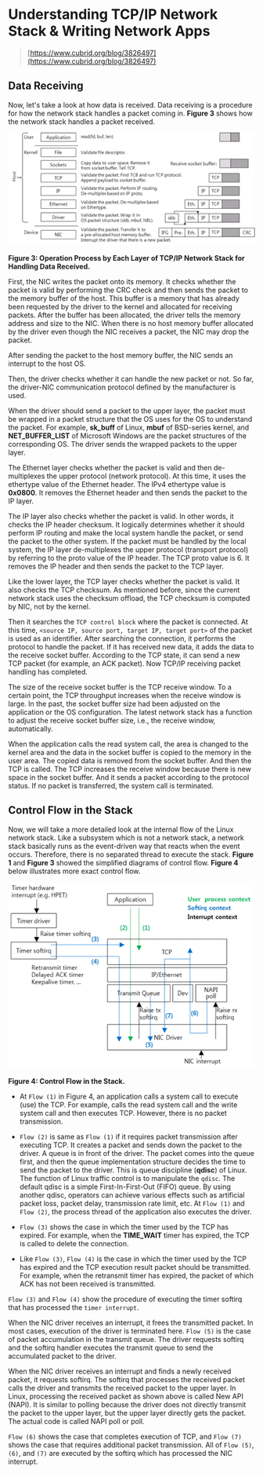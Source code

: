 # Understanding TCP/IP Network Stack & Writing Network Apps

> [https://www.cubrid.org/blog/3826497](https://www.cubrid.org/blog/3826497)



## Data Receiving

Now, let's take a look at how data is received. Data receiving is a procedure for how the network stack handles a packet coming in. **Figure 3** shows how the network stack handles a packet received.

![operation_process_by_each_layer_of_tcp_ip_for_data_received.png](understanding-tcp-ip-network-stack.assets/5d7322505c1ea20bb741d7b3904ef8f9-16680017300371.png)

**Figure 3: Operation Process by Each Layer of TCP/IP Network Stack for Handling Data Received.**

First, the NIC writes the packet onto its memory. It checks whether the packet is valid by performing the CRC check and then sends the packet to the memory buffer of the host. This buffer is a memory that has already been requested by the driver to the kernel and allocated for receiving packets. After the buffer has been allocated, the driver tells the memory address and size to the NIC. When there is no host memory buffer allocated by the driver even though the NIC receives a packet, the NIC may drop the packet.

After sending the packet to the host memory buffer, the NIC sends an interrupt to the host OS.

Then, the driver checks whether it can handle the new packet or not. So far, the driver-NIC communication protocol defined by the manufacturer is used.

When the driver should send a packet to the upper layer, the packet must be wrapped in a packet structure that the OS uses for the OS to understand the packet. For example, **sk\_buff** of Linux, **mbuf** of BSD-series kernel, and **NET\_BUFFER\_LIST** of Microsoft Windows are the packet structures of the corresponding OS. The driver sends the wrapped packets to the upper layer.

The Ethernet layer checks whether the packet is valid and then de-multiplexes the upper protocol (network protocol). At this time, it uses the ethertype value of the Ethernet header. The IPv4 ethertype value is **0x0800**. It removes the Ethernet header and then sends the packet to the IP layer.

The IP layer also checks whether the packet is valid. In other words, it checks the IP header checksum. It logically determines whether it should perform IP routing and make the local system handle the packet, or send the packet to the other system. If the packet must be handled by the local system, the IP layer de-multiplexes the upper protocol (transport protocol) by referring to the proto value of the IP header. The TCP proto value is 6. It removes the IP header and then sends the packet to the TCP layer.

Like the lower layer, the TCP layer checks whether the packet is valid. It also checks the TCP checksum. As mentioned before, since the current network stack uses the checksum offload, the TCP checksum is computed by NIC, not by the kernel.

Then it searches the `TCP control block` where the packet is connected. At this time, `<source IP, source port, target IP, target port>` of the packet is used as an identifier. After searching the connection, it performs the protocol to handle the packet. If it has received new data, it adds the data to the receive socket buffer. According to the TCP state, it can send a new TCP packet (for example, an ACK packet). Now TCP/IP receiving packet handling has completed.

The size of the receive socket buffer is the TCP receive window. To a certain point, the TCP throughput increases when the receive window is large. In the past, the socket buffer size had been adjusted on the application or the OS configuration. The latest network stack has a function to adjust the receive socket buffer size, i.e., the receive window, automatically.

When the application calls the read system call, the area is changed to the kernel area and the data in the socket buffer is copied to the memory in the user area. The copied data is removed from the socket buffer. And then the TCP is called. The TCP increases the receive window because there is new space in the socket buffer. And it sends a packet according to the protocol status. If no packet is transferred, the system call is terminated.



## Control Flow in the Stack

Now, we will take a more detailed look at the internal flow of the Linux network stack. Like a subsystem which is not a network stack, a network stack basically runs as the event-driven way that reacts when the event occurs. Therefore, there is no separated thread to execute the stack. **Figure 1** and **Figure 3** showed the simplified diagrams of control flow. **Figure 4** below illustrates more exact control flow.

![control_flow_in_stack.png](understanding-tcp-ip-network-stack.assets/bf6bff327d8abd33c8e44258c98ccce6-16680018104554.png)

**Figure 4: Control Flow in the Stack.**

- At `Flow (1)` in Figure 4, an application calls a system call to execute (use) the TCP. For example, calls the read system call and the write system call and then executes TCP. However, there is no packet transmission.

- `Flow (2)` is same as `Flow (1)` if it requires packet transmission after executing TCP. It creates a packet and sends down the packet to the driver. A queue is in front of the driver. The packet comes into the queue first, and then the queue implementation structure decides the time to send the packet to the driver. This is queue discipline (**qdisc**) of Linux. The function of Linux traffic control is to manipulate the `qdisc`. The default qdisc is a simple First-In-First-Out (FIFO) queue. By using another qdisc, operators can achieve various effects such as artificial packet loss, packet delay, transmission rate limit, etc. At `Flow (1)` and `Flow (2)`, the process thread of the application also executes the driver.

- `Flow (3)` shows the case in which the timer used by the TCP has expired. For example, when the **TIME\_WAIT** timer has expired, the TCP is called to delete the connection.

- Like `Flow (3)`, `Flow (4)` is the case in which the timer used by the TCP has expired and the TCP execution result packet should be transmitted. For example, when the retransmit timer has expired, the packet of which ACK has not been received is transmitted.

`Flow (3)` and `Flow (4)` show the procedure of executing the timer softirq that has processed the `timer interrupt`.

When the NIC driver receives an interrupt, it frees the transmitted packet. In most cases, execution of the driver is terminated here. `Flow (5)` is the case of packet accumulation in the transmit queue. The driver requests softirq and the softirq handler executes the transmit queue to send the accumulated packet to the driver.

When the NIC driver receives an interrupt and finds a newly received packet, it requests softirq. The softirq that processes the received packet calls the driver and transmits the received packet to the upper layer. In Linux, processing the received packet as shown above is called New API (NAPI). It is similar to polling because the driver does not directly transmit the packet to the upper layer, but the upper layer directly gets the packet. The actual code is called NAPI poll or poll.

`Flow (6)` shows the case that completes execution of TCP, and `Flow (7)` shows the case that requires additional packet transmission. All of `Flow (5)`, `(6)`, and `(7)` are executed by the softirq which has processed the NIC interrupt.






